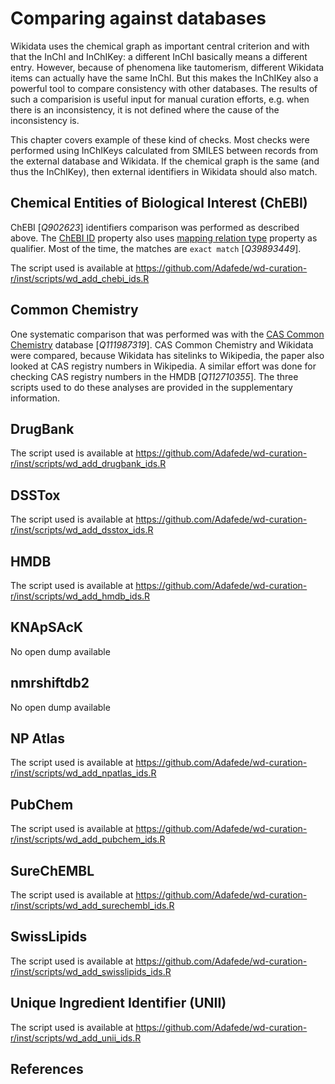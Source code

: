 # Comparing against databases

Wikidata uses the <topic>chemical graph</topic> as important central criterion and with that the InChI and <topic>InChIKey</topic>:
a different InChI basically means a different entry. However, because of phenomena like <topic>tautomerism</topic>,
different Wikidata items can actually have the same InChI. But this makes the InChIKey also a powerful
tool to compare consistency with other <topic>databases</topic>. The results of such a comparision is useful
input for manual curation efforts, e.g. when there is an inconsistency, it is not defined where
the cause of the inconsistency is.

This chapter covers example of these kind of checks.
Most checks were performed using InChIKeys calculated from SMILES between records from the external database and Wikidata.
If the chemical graph is the same (and thus the InChIKey), then external identifiers in Wikidata should also match.

## Chemical Entities of Biological Interest (ChEBI)

ChEBI [<cite>Q902623</cite>] identifiers comparison was performed as described above.
The [ChEBI ID](https://www.wikidata.org/wiki/Property:P683) property also uses [mapping relation type](https://www.wikidata.org/wiki/Property:P4390) property as qualifier.
Most of the time, the matches are `exact match` [<cite>Q39893449</cite>].
<!-- TODO eventiually SPARQL to show statistics and other types of matches -->
The script used is available at <https://github.com/Adafede/wd-curation-r/inst/scripts/wd_add_chebi_ids.R>

## Common Chemistry

One systematic comparison that was performed was with the [CAS Common Chemistry](https://commonchemistry.cas.org/) database [<cite>Q111987319</cite>].
<topic>CAS Common Chemistry</topic> and Wikidata were compared, because Wikidata has sitelinks
to <topic>Wikipedia</topic>, the paper also looked at CAS registry numbers in <topic>Wikipedia</topic>.
A similar effort was done for checking CAS registry numbers in the <topic>HMDB</topic> [<cite>Q112710355</cite>].
The three scripts used to do these analyses are provided in the supplementary information.

## DrugBank

<!-- TODO (I have it) -->

The script used is available at <https://github.com/Adafede/wd-curation-r/inst/scripts/wd_add_drugbank_ids.R>

## DSSTox

<!-- TODO (I have it) -->

The script used is available at <https://github.com/Adafede/wd-curation-r/inst/scripts/wd_add_dsstox_ids.R>

## HMDB

<!-- TODO (I have it) -->

The script used is available at <https://github.com/Adafede/wd-curation-r/inst/scripts/wd_add_hmdb_ids.R>

## KNApSAcK

No open dump available

## nmrshiftdb2

No open dump available

## NP Atlas

<!-- TODO (I have it) -->

The script used is available at <https://github.com/Adafede/wd-curation-r/inst/scripts/wd_add_npatlas_ids.R>

## PubChem

<!-- TODO (I have it) -->

The script used is available at <https://github.com/Adafede/wd-curation-r/inst/scripts/wd_add_pubchem_ids.R>

## SureChEMBL

<!-- TODO (I have it) -->

The script used is available at <https://github.com/Adafede/wd-curation-r/inst/scripts/wd_add_surechembl_ids.R>

## SwissLipids

<!-- TODO (I have it) -->

The script used is available at <https://github.com/Adafede/wd-curation-r/inst/scripts/wd_add_swisslipids_ids.R>

## Unique Ingredient Identifier (UNII)

<!-- TODO (I have it) -->

The script used is available at <https://github.com/Adafede/wd-curation-r/inst/scripts/wd_add_unii_ids.R>

## References

<references/>
